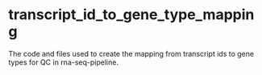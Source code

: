 # transcript_id_to_gene_type_mapping
The code and files used to create the mapping from transcript ids to gene types for QC in rna-seq-pipeline.
